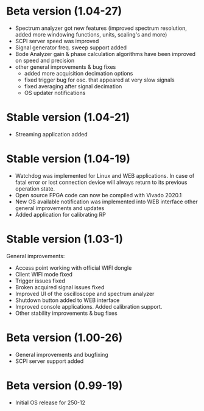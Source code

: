 # Beta version (1.04-27)

- Spectrum analyzer got new features (improved spectrum resolution, added more windowing functions, units, scaling's and more)
- SCPI server speed was improved
- Signal generator freq. sweep support added
- Bode Analyzer gain & phase calculation algorithms have been improved on speed and precision
- other general improvements & bug fixes
    - added more acquisition decimation options
    - fixed trigger bug for osc. that appeared at very slow signals
    - fixed averaging after signal decimation
    - OS updater notifications
# Stable version (1.04-21)

- Streaming application added

# Stable version (1.04-19)

- Watchdog was implemented for Linux and WEB applications. In case of fatal error or lost connection device will always return to its previous operation state. 
- Open source FPGA code can now be compiled with Vivado 2020.1
- New OS available notification was implemented into WEB interface
other general improvements and updates
- Added application for calibrating RP
 
# Stable version (1.03-1)

General improvements:
- Access point working with official WIFI dongle
- Client WIFI mode fixed
- Trigger issues fixed
- Broken acquired signal issues fixed
- Improved UI of the oscilloscope and spectrum analyzer
- Shutdown button added to WEB interface
- Improved console applications. Added calibration support.
- Other stability improvements & bug fixes

# Beta version (1.00-26)

- General improvements and bugfixing
- SCPI server support added

# Beta version (0.99-19)

- Initial OS release for 250-12
